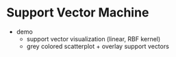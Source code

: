 # Support Vector Machine

- demo
  - support vector visualization (linear, RBF kernel)
  - grey colored scatterplot + overlay support vectors

